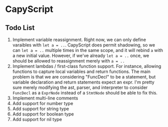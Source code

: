 # CapyScript

## Todo List

1. Implement variable reassignment. Right now, we can only define varaibles with `let a = ..`. CapyScript does permit shadowing, so we can `let a = ..` multiple times in the same scope, and it will rebind `a` with a new initial value. However, if we've already `let a = ..` once, we should be allowed to reassignment merely with `a = ..`
1. Implement lambdas / first-class function support. For instance, allowing functions to capture local variables and return functions. The main problem is that we are considering "FuncDecl" to be a statement, but variable declaration and return statements expect an expr. I'm pretty sure merely modifying the ast, parser, and interpreter to consider  `FuncDecl` as a `ExprNode` instead of a `StmtNode` should be able to fix this.
1. Implement multi-line comments
1. Add support for number type
1. Add support for string type
1. Add support for boolean type
1. Add support for nil type